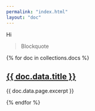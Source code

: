 ```yaml
---
permalink: "index.html"
layout: "doc"
---
```


Hi

> Blockquote
  
{% for doc in collections.docs %}  
<h2><a href="{{ doc.url }}">{{ doc.data.title }}</a></h2>
<p>{{ doc.data.page.excerpt }}</p>
{% endfor %}
